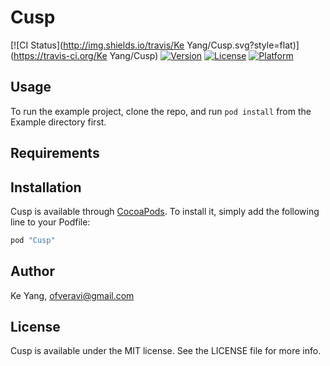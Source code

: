 # Cusp

[![CI Status](http://img.shields.io/travis/Ke Yang/Cusp.svg?style=flat)](https://travis-ci.org/Ke Yang/Cusp)
[![Version](https://img.shields.io/cocoapods/v/Cusp.svg?style=flat)](http://cocoapods.org/pods/Cusp)
[![License](https://img.shields.io/cocoapods/l/Cusp.svg?style=flat)](http://cocoapods.org/pods/Cusp)
[![Platform](https://img.shields.io/cocoapods/p/Cusp.svg?style=flat)](http://cocoapods.org/pods/Cusp)

## Usage

To run the example project, clone the repo, and run `pod install` from the Example directory first.

## Requirements

## Installation

Cusp is available through [CocoaPods](http://cocoapods.org). To install
it, simply add the following line to your Podfile:

```ruby
pod "Cusp"
```

## Author

Ke Yang, ofveravi@gmail.com

## License

Cusp is available under the MIT license. See the LICENSE file for more info.
